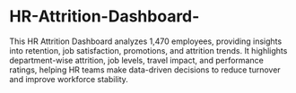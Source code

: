 # HR-Attrition-Dashboard-
This HR Attrition Dashboard analyzes 1,470 employees, providing insights into retention, job satisfaction, promotions, and attrition trends. It highlights department-wise attrition, job levels, travel impact, and performance ratings, helping HR teams make data-driven decisions to reduce turnover and improve workforce stability.

